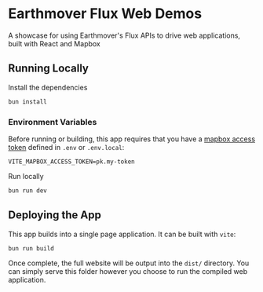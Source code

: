 # Earthmover Flux Web Demos

A showcase for using Earthmover's Flux APIs to drive web applications, built with React and Mapbox

## Running Locally

Install the dependencies

```bash
bun install
```

### Environment Variables

Before running or building, this app requires that you have a [mapbox access token](https://docs.mapbox.com/help/getting-started/access-tokens/) defined in `.env` or `.env.local`:

```
VITE_MAPBOX_ACCESS_TOKEN=pk.my-token
```

Run locally

```bash
bun run dev
```

## Deploying the App

This app builds into a single page application. It can be built with `vite`: 

```bash
bun run build
```

Once complete, the full website will be output into the `dist/` directory. You can simply serve this folder however you choose to run the compiled web application.